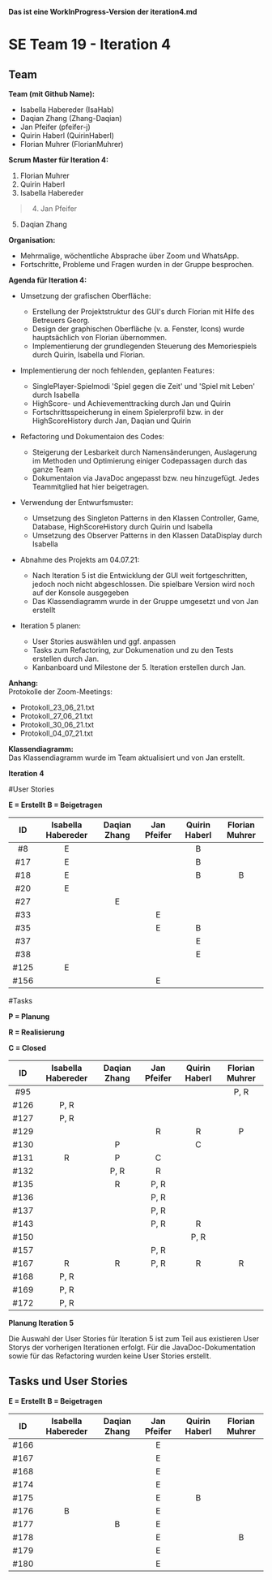 **Das ist eine WorkInProgress-Version der iteration4.md**

# SE Team 19 - Iteration 4

## Team

**Team (mit Github Name):**
- Isabella Habereder (IsaHab)
- Daqian Zhang (Zhang-Daqian)
- Jan Pfeifer (pfeifer-j)
- Quirin Haberl (QuirinHaberl)
- Florian Muhrer (FlorianMuhrer)


**Scrum Master für Iteration 4:**
1. Florian Muhrer
2. Quirin Haberl
3. Isabella Habereder
> 4. Jan Pfeifer
5. Daqian Zhang


**Organisation:**
- Mehrmalige, wöchentliche Absprache über Zoom und WhatsApp.
- Fortschritte, Probleme und Fragen wurden in der Gruppe besprochen. 


**Agenda für Iteration 4:**
- Umsetzung der grafischen Oberfläche:
	- Erstellung der Projektstruktur des GUI's durch Florian mit Hilfe des Betreuers Georg.
	- Design der graphischen Oberfläche (v. a. Fenster, Icons) wurde hauptsächlich von Florian übernommen.
	- Implementierung der grundlegenden Steuerung des Memoriespiels durch Quirin, Isabella und Florian.
  
- Implementierung der noch fehlenden, geplanten Features:
 	- SinglePlayer-Spielmodi 'Spiel gegen die Zeit' und 'Spiel mit Leben' durch Isabella
	- HighScore- und Achievementtracking durch Jan und Quirin
	- Fortschrittsspeicherung in einem Spielerprofil bzw. in der HighScoreHistory durch Jan, Daqian und Quirin
  
- Refactoring und Dokumentaion des Codes:
	- Steigerung der Lesbarkeit durch Namensänderungen, Auslagerung im Methoden und Optimierung einiger Codepassagen durch das ganze Team
	- Dokumentaion via JavaDoc angepasst bzw. neu hinzugefügt. Jedes Teammitglied hat hier beigetragen.
  
- Verwendung der Entwurfsmuster:
	- Umsetzung des Singleton Patterns in den Klassen Controller, Game, Database, HighScoreHistory durch Quirin und Isabella
	- Umsetzung des Observer Patterns in den Klassen DataDisplay durch Isabella
  
- Abnahme des Projekts am 04.07.21:
	- Nach Iteration 5 ist die Entwicklung der GUI weit fortgeschritten, jedoch noch nicht abgeschlossen. Die spielbare Version wird noch auf der Konsole ausgegeben
	- Das Klassendiagramm wurde in der Gruppe umgesetzt und von Jan erstellt
  
- Iteration 5 planen:  
	- User Stories auswählen und ggf. anpassen
	- Tasks zum Refactoring, zur Dokumenation und zu den Tests erstellen durch Jan.
	- Kanbanboard und Milestone der 5. Iteration erstellen durch Jan.



**Anhang:**  
Protokolle der Zoom-Meetings:
- Protokoll_23_06_21.txt
- Protokoll_27_06_21.txt
- Protokoll_30_06_21.txt
- Protokoll_04_07_21.txt


**Klassendiagramm:**  
Das Klassendiagramm wurde im Team aktualisiert und von Jan erstellt.


**Iteration 4**

#User Stories

**E = Erstellt**
**B = Beigetragen**

| ID | Isabella Habereder | Daqian Zhang | Jan Pfeifer | Quirin Haberl | Florian Muhrer|
|:---:|:------------:|:------------:|:------------:|:------------:|:------------:|
| #8 |E|||B||
| #17 |E|||B|
| #18 |E|||B|B|
| #20 |E|||||
| #27 ||E||||
| #33 |||E|||
| #35 |||E|B||
| #37 ||||E||
| #38 ||||E||
| #125 |E|||||
| #156 |||E|||


#Tasks

**P = Planung**

**R = Realisierung**

**C = Closed**

| ID | Isabella Habereder | Daqian Zhang | Jan Pfeifer | Quirin Haberl | Florian Muhrer|
|:---:|:------------:|:------------:|:------------:|:------------:|:------------:|
| #95  |||||P, R|
| #126 |P, R|||||
| #127 |P, R|||||
| #129 |||R|R|P|
| #130 ||P||C||
| #131 |R|P|C|||
| #132 ||P, R|R|||
| #135 ||R|P, R|||
| #136 |||P, R|||
| #137 |||P, R|||
| #143 |||P, R|R||
| #150 ||||P, R||
| #157 |||P, R|||
| #167 |R|R|P, R|R|R|
| #168 |P, R|||||
| #169 |P, R|||||
| #172 |P, R|||||


**Planung Iteration 5**

Die Auswahl der User Stories für Iteration 5 ist zum Teil aus existieren User Storys der vorherigen Iterationen erfolgt.
Für die JavaDoc-Dokumentation sowie für das Refactoring wurden keine User Stories erstellt.

## Tasks und User Stories

**E = Erstellt**
**B = Beigetragen**

| ID | Isabella Habereder | Daqian Zhang | Jan Pfeifer | Quirin Haberl | Florian Muhrer|
|:---:|:------------:|:------------:|:------------:|:------------:|:------------:|
| #166 |||E|||
| #167 |||E|||
| #168 |||E|||
| #174 |||E|||
| #175 |||E|B||
| #176 |B||E|||
| #177 ||B|E|||
| #178 |||E||B|
| #179 |||E|||
| #180 |||E|||
